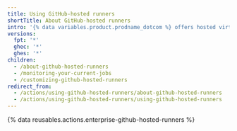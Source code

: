 ```yaml
---
title: Using GitHub-hosted runners
shortTitle: About GitHub-hosted runners
intro: '{% data variables.product.prodname_dotcom %} offers hosted virtual machines to run workflows. The virtual machine contains an environment of tools, packages, and settings available for {% data variables.product.prodname_actions %} to use.'
versions:
  fpt: '*'
  ghec: '*'
  ghes: '*'
children:
  - /about-github-hosted-runners
  - /monitoring-your-current-jobs
  - /customizing-github-hosted-runners
redirect_from:
  - /actions/using-github-hosted-runners/about-github-hosted-runners
  - /actions/using-github-hosted-runners/using-github-hosted-runners
---
```


{% data reusables.actions.enterprise-github-hosted-runners %}
